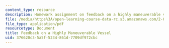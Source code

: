 ```yaml
---
content_type: resource
description: Homework assignment on feedback on a highly maneuverable vessel.
file: /media/https%3A/open-learning-course-data-rc.s3.amazonaws.com/2-017j-design-of-electromechanical-robotic-systems-fall-2009/376620c35a5f5234861d7709df972cbc_MIT2_017JF09_p44.pdf
file_type: application/pdf
resourcetype: Document
title: Feedback on a Highly Maneuverable Vessel
uid: 376620c3-5a5f-5234-861d-7709df972cbc
---
```

